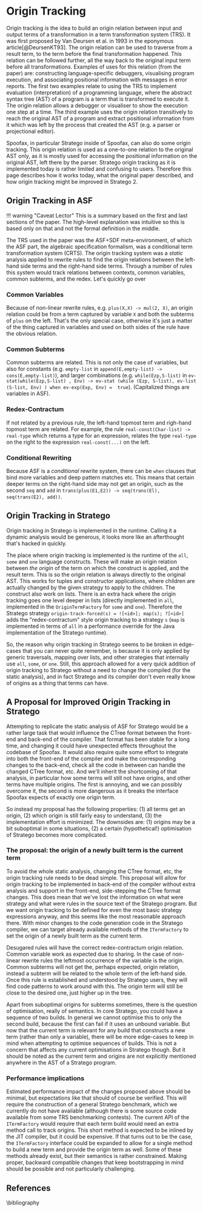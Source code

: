 # Origin Tracking

Origin tracking is the idea to build an origin relation between input and output terms of a transformation in a term transformation system (TRS). It was first proposed by Van Deursen et al. in 1993 in the eponymous article[@DeursenKT93]. The origin relation can be used to traverse from a result term, to the term before the final transformation happened. This relation can be followed further, all the way back to the original input term before all transformations. Examples of uses for this relation (from the paper) are: constructing language-specific debuggers, visualising program execution, and associating positional information with messages in error reports. The first two examples relate to using the TRS to implement evaluation (interpretation) of a programming language, where the abstract syntax tree (AST) of a program is a term that is transformed to execute it. The origin relation allows a debugger or visualiser to show the execution one step at a time. The third example uses the origin relation transitively to reach the original AST of a program and extract positional information from it which was left by the process that created the AST (e.g. a parser or projectional editor). 

Spoofax, in particular Stratego inside of Spoofax, can also do some origin tracking. This origin relation is used as a one-to-one relation to the original AST only, as it is mostly used for accessing the positional information on the original AST, left there by the parser. Stratego origin tracking as it is implemented today is rather limited and confusing to users. Therefore this page describes how it works today, what the original paper described, and how origin tracking might be improved in Stratego 2. 

## Origin Tracking in ASF

!!! warning "Caveat Lector"
    This is a summary based on the first and last sections of the paper. The high-level explanation was intuitive so this is based only on that and not the formal definition in the middle.

The TRS used in the paper was the ASF+SDF meta-environment, of which the ASF part, the algebraic specification formalism, was a conditional term transformation system (CRTS). The origin tracking system was a _static_ analysis applied to rewrite rules to find the origin relations between the left-hand side terms and the right-hand side terms. Through a number of rules this system would track relations between contexts, common variables, common subterms, and the redex. Let's quickly go over 

### Common Variables

Because of non-linear rewrite rules, e.g. `plus(X,X) -> mul(2, X)`, an origin relation could be from a term captured by variable `X` and both the subterms of `plus` on the left. That's the only special case, otherwise it's just a matter of the thing captured in variables and used on both sides of the rule have the obvious relation.

### Common Subterms

Common subterms are related. This is not only the case of variables, but also for constants (e.g. `empty-list` in `append(E,empty-list) -> cons(E,empty-list)`), and larger combinations (e.g. `while(Ezp,S-list)` in `ev-stat(while(Ezp,S-list) , Env) -> ev-stat (while (Ezp, S-list), ev-list (S-list, Env) ) when ev-exp(Exp, Env) =  true`). (Capitalized things are variables in ASF). 

### Redex-Contractum

If not related by a previous rule, the left-hand topmost term and righ-hand topmost term are related. For example, the rule `real-const(Char-list) -> real-type` which returns a type for an expression, relates the type `real-type` on the right to the expression `real-const(...)` on the left. 

### Conditional Rewriting

Because ASF is a _conditional_ rewrite system, there can be `when` clauses that bind more variables and deep pattern matches etc. This means that certain deeper terms on the right-hand side may not get an origin, such as the second `seq` and `add` in `trans(plus(E1,E2)) -> seq(trans(El), seq(trans(E2), add))`. 

## Origin Tracking in Stratego

Origin tracking in Stratego is implemented in the runtime. Calling it a dynamic analysis would be generous, it looks more like an afterthought that's hacked in quickly. 

The place where origin tracking is implemented is the runtime of the `all`, `some` and `one` language constructs. These will make an origin relation between _the origin_ of the term on which the construct is applied, and the result term. This is so the origin relation is always directly to the original AST. This works for tuples and constructor applications, where children are actually changed by the given strategy to apply to the children. The construct also work on lists. There is an extra hack where the origin tracking goes one level deeper in lists (directly implemented in `all`, implemented in the `OriginTermFactory` for `some` and `one`). Therefore the Stratego strategy `origin-track-forced(s) = ![<id>]; map(s); ?[<id>]` adds the "redex-contractum" style origin tracking to a strategy `s` (`map` is implemented in terms of `all` in a performance override for the Java implementation of the Stratego runtime). 

So, the reason why origin tracking in Stratego seems to be broken in edge-cases that you can never quite remember, is because it is only applied by generic traversals, mapping over lists, and other strategies that internally use `all`, `some`, or `one`. Still, this approach allowed for a very quick addition of origin tracking to Stratego without a need to change the compiled (for the static analysis), and in fact Stratego and its compiler don't even really know of origins as a thing that terms can have. 

## A Proposal for Improved Origin Tracking in Stratego

Attempting to replicate the static analysis of ASF for Stratego would be a rather large task that would influence the CTree format between the front-end and back-end of the compiler. That format has been stable for a long time, and changing it could have unexpected effects throughout the codebase of Spoofax. It would also require quite some effort to integrate into both the front-end of the compiler and make the corresponding changes to the back-end, check all the code in between can handle the changed CTree format, etc. And we'll inherit the shortcoming of that analysis, in particular how some terms will still not have origins, and other terms have multiple origins. The first is annoying, and we can possibly overcome it, the second is more dangerous as it breaks the interface Spoofax expects of exactly one origin term. 

So instead my proposal has the following properties: (1) all terms get an origin, (2) which origin is still fairly easy to understand, (3) the implementation effort is minimized. The downsides are: (1) origins may be a bit suboptimal in some situations, (2) a certain (hypothetical!) optimisation of Stratego becomes more complicated.

### The proposal: the origin of a newly built term is the current term

To avoid the whole static analysis, changing the CTree format, etc, the origin tracking rule needs to be dead simple. This proposal will allow for origin tracking to be implemented in back-end of the compiler without extra analysis and support in the front-end, side-stepping the CTree format changes. This does mean that we've lost the information on what were strategy and what were rules in the source text of the Stratego program. But we want origin tracking to be defined for even the most basic strategy expressions anyway, and this seems like the most reasonable approach there. With minor changes to the code generation code in the Stratego compiler, we can target already available methods of the `ITermFactory` to set the origin of a newly built term as the current term. 

Desugared rules will have the correct redex-contractum origin relation. Common variable work as expected due to sharing. In the case of non-linear rewrite rules the leftmost occurrence of the variable is the origin. Common subterms will not get the, perhaps expected, origin relation, instead a subterm will be related to the whole term of the left-hand side. Once this rule is established and understood by Stratego users, they will find code patterns to work around with this. The origin term will still be close to the desired one, just higher up in the tree. 

Apart from suboptimal origins for subterms sometimes, there is the question of optimisation, really of semantics. In core Stratego, you could have a sequence of two builds. In general we cannot optimise this to only the second build, because the first can fail if it uses an unbound variable. But now that the current term is relevant for any build that constructs a new term (rather than only a variable), there will be more edge-cases to keep in mind when attempting to optimise sequences of builds. This is not a concern that affects any current optimisations in Stratego though. But it should be noted as the current term and origins are not explicitly mentioned anywhere in the AST of a Stratego program. 

### Performance implications

Estimated performance impact of the changes proposed above should be minimal, but expectations like that should of course be verified. This will require the construction of a general Stratego benchmark, which we currently do not have available (although there is some source code available from some TRS benchmarking contests). The current API of the `ITermFactory` would require that each term build would need an extra method call to track origins. This short method is expected to be inlined by the JIT compiler, but it could be expensive. If that turns out to be the case, the `ITermFactory` interface could be expanded to allow for a single method to build a new term and provide the origin term as well. Some of these methods already exist, but their semantics is rather constrained. Making proper, backward compatible changes that keep bootstrapping in mind should be possible and not particularly challenging. 

## References

\bibliography
